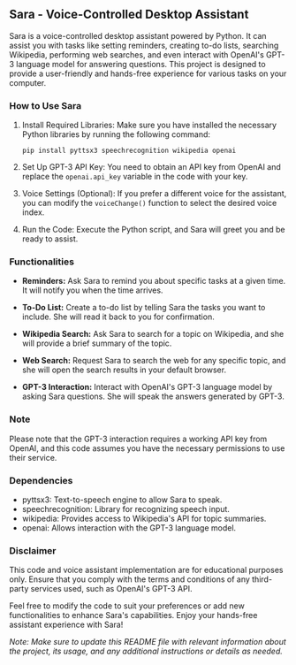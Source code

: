 ## Sara - Voice-Controlled Desktop Assistant

Sara is a voice-controlled desktop assistant powered by Python. It can assist you with tasks like setting reminders, creating to-do lists, searching Wikipedia, performing web searches, and even interact with OpenAI's GPT-3 language model for answering questions. This project is designed to provide a user-friendly and hands-free experience for various tasks on your computer.

### How to Use Sara

1. Install Required Libraries: Make sure you have installed the necessary Python libraries by running the following command:

   ```
   pip install pyttsx3 speechrecognition wikipedia openai
   ```

2. Set Up GPT-3 API Key: You need to obtain an API key from OpenAI and replace the `openai.api_key` variable in the code with your key.

3. Voice Settings (Optional): If you prefer a different voice for the assistant, you can modify the `voiceChange()` function to select the desired voice index.

4. Run the Code: Execute the Python script, and Sara will greet you and be ready to assist.

### Functionalities

- **Reminders:** Ask Sara to remind you about specific tasks at a given time. It will notify you when the time arrives.

- **To-Do List:** Create a to-do list by telling Sara the tasks you want to include. She will read it back to you for confirmation.

- **Wikipedia Search:** Ask Sara to search for a topic on Wikipedia, and she will provide a brief summary of the topic.

- **Web Search:** Request Sara to search the web for any specific topic, and she will open the search results in your default browser.

- **GPT-3 Interaction:** Interact with OpenAI's GPT-3 language model by asking Sara questions. She will speak the answers generated by GPT-3.

### Note

Please note that the GPT-3 interaction requires a working API key from OpenAI, and this code assumes you have the necessary permissions to use their service.

### Dependencies

- pyttsx3: Text-to-speech engine to allow Sara to speak.
- speechrecognition: Library for recognizing speech input.
- wikipedia: Provides access to Wikipedia's API for topic summaries.
- openai: Allows interaction with the GPT-3 language model.

### Disclaimer

This code and voice assistant implementation are for educational purposes only. Ensure that you comply with the terms and conditions of any third-party services used, such as OpenAI's GPT-3 API.

Feel free to modify the code to suit your preferences or add new functionalities to enhance Sara's capabilities. Enjoy your hands-free assistant experience with Sara!

*Note: Make sure to update this README file with relevant information about the project, its usage, and any additional instructions or details as needed.*
